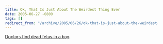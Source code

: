 ```yaml
---
title: Ok, That Is Just About The Weirdest Thing Ever
date: 2005-06-27 -0800
tags: []
redirect_from: "/archive/2005/06/26/ok-that-is-just-about-the-weirdest-thing-ever.aspx/"
---
```


[Doctors find dead fetus in a
boy](http://www.boingboing.net/2005/06/27/boy_had_fetus_in_sto.html).

